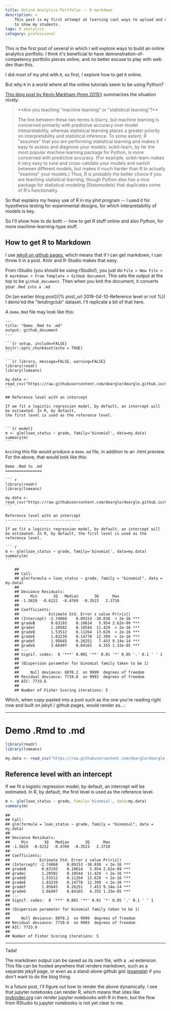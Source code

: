 ```yaml
---
title: Online Analytics Portfolio -- R markdown
description: >
    This post is my first attempt at learning cool ways to upload and displaying an online data analytics portfolio,
    to show my students.
tags: R analytics
category: professional
---
```


This is the first post of several in which I will explore ways to build an online analytics portfolio.
I think it's beneficial to have demonstration-of-competency portfolio pieces online, and
no better excuse to play with web dev than this.

I did most of my phd with `R`, so first, I explore how to get `R` online.

But why `R` in a world where all the online tutorials seem to be using Python?

[This blog post by Kevin Markham (from 2015!)](https://www.dataschool.io/python-or-r-for-data-science/) summarizes the situation nicely:

<blockquote class='blockquote' markdown='1'>
**Are you teaching "machine learning" or "statistical learning"?**

The line between these two terms is blurry, but machine learning is concerned primarily with predictive accuracy over model
interpretability, whereas statistical learning places a greater priority on interpretability and statistical inference.
To some extent, R "assumes" that you are performing statistical learning and makes it easy to assess and diagnose your models.
scikit-learn, by far the most popular machine learning package for Python, is more concerned with predictive accuracy.
(For example, scikit-learn makes it very easy to tune and cross-validate your models and switch between different models,
but makes it much harder than R to actually "examine" your models.) Thus, R is probably the better choice if you are
teaching statistical learning, though Python also has a nice package for statistical modeling (Statsmodels) that
duplicates some of R's functionality.
</blockquote>

So that explains my heavy use of R in my phd program -- I used it for hypothesis testing for experimental designs, for which interpretability of models is key.

So I'll show how to do both -- how to get R stuff online and also Python, for more machine-learning-type stuff.

## How to get R to Markdown

I use [jekyll on github pages](https://help.github.com/en/github/working-with-github-pages/setting-up-a-github-pages-site-with-jekyll), which means that if I can get markdown, I can throw it in a post.
Knitr and R-Studio makes that easy.

From rStudio (you should be using rStudio!), you just do `File > New File > R markdown > From Template > GitHub Document`. This sets the output
at the top to be `github_document`. Then when you knit the document, it converts your `.Rmd into a .md`

On [an earlier blog post]({% post_url 2018-04-10-Reference level or not %}) I demo'ed the "lendingclub" dataset. I'll replicate a bit of that here.

A `demo.Rmd` file may look like this:

    ---
    title: "Demo .Rmd to .md"
    output: github_document
    ---

    ```{r setup, include=FALSE}
    knitr::opts_chunk$set(echo = TRUE)
    ```

    ```{r library, message=FALSE, warning=FALSE}
    library(readr)
    library(lsmeans)

    my.data <- read_csv("https://raw.githubusercontent.com/deargle/deargle.github.io/master/assets/data/LendingClub_2007_2014_Cleaned_Reduced_NoTargetLeak.csv")
    ```

    ## Reference level with an intercept

    If we fit a logistic regression model, by default, an intercept will be estimated. In R, by default,
    the first level is used as the reference level.


    ```{r model}
    m <- glm(loan_status ~ grade, family='binomial', data=my.data)
    summary(m)
    ```

`Knit`ing this file would produce a `demo.md` file, in addition to an .html preview. For the above, that would look like this:

    Demo .Rmd to .md
    ================

    ``` r
    library(readr)
    library(lsmeans)

    my.data <- read_csv("https://raw.githubusercontent.com/deargle/deargle.github.io/master/assets/data/LendingClub_2007_2014_Cleaned_Reduced_NoTargetLeak.csv")
    ```

    Reference level with an intercept
    ---------------------------------

    If we fit a logistic regression model, by default, an intercept will be estimated. In R, by default, the first level is used as the reference level.

    ``` r
    m <- glm(loan_status ~ grade, family='binomial', data=my.data)
    summary(m)
    ```

        ##
        ## Call:
        ## glm(formula = loan_status ~ grade, family = "binomial", data = my.data)
        ##
        ## Deviance Residuals:
        ##     Min       1Q   Median       3Q      Max  
        ## -1.5829  -0.6222  -0.4769  -0.3523   2.3710  
        ##
        ## Coefficients:
        ##             Estimate Std. Error z value Pr(>|z|)    
        ## (Intercept) -2.74868    0.09153 -30.030  < 2e-16 ***
        ## gradeB       0.63193    0.10614   5.954 2.62e-09 ***
        ## gradeC       1.20502    0.10544  11.429  < 2e-16 ***
        ## gradeD       1.53512    0.11264  13.629  < 2e-16 ***
        ## gradeE       1.83239    0.14778  12.399  < 2e-16 ***
        ## gradeF       1.95645    0.26251   7.453 9.14e-14 ***
        ## gradeG       3.66497    0.84165   4.355 1.33e-05 ***
        ## ---
        ## Signif. codes:  0 '***' 0.001 '**' 0.01 '*' 0.05 '.' 0.1 ' ' 1
        ##
        ## (Dispersion parameter for binomial family taken to be 1)
        ##
        ##     Null deviance: 8070.2  on 9999  degrees of freedom
        ## Residual deviance: 7719.6  on 9993  degrees of freedom
        ## AIC: 7733.6
        ##
        ## Number of Fisher Scoring iterations: 5

Which, when copy-pasted into a post such as the one you're reading right now and built on jekyll / github pages, would render as...:

---


Demo .Rmd to .md
================

``` r
library(readr)
library(lsmeans)

my.data <- read_csv("https://raw.githubusercontent.com/deargle/deargle.github.io/master/assets/data/LendingClub_2007_2014_Cleaned_Reduced_NoTargetLeak.csv")
```

Reference level with an intercept
---------------------------------

If we fit a logistic regression model, by default, an intercept will be estimated. In R, by default, the first level is used as the reference level.

``` r
m <- glm(loan_status ~ grade, family='binomial', data=my.data)
summary(m)
```

    ##
    ## Call:
    ## glm(formula = loan_status ~ grade, family = "binomial", data = my.data)
    ##
    ## Deviance Residuals:
    ##     Min       1Q   Median       3Q      Max  
    ## -1.5829  -0.6222  -0.4769  -0.3523   2.3710  
    ##
    ## Coefficients:
    ##             Estimate Std. Error z value Pr(>|z|)    
    ## (Intercept) -2.74868    0.09153 -30.030  < 2e-16 ***
    ## gradeB       0.63193    0.10614   5.954 2.62e-09 ***
    ## gradeC       1.20502    0.10544  11.429  < 2e-16 ***
    ## gradeD       1.53512    0.11264  13.629  < 2e-16 ***
    ## gradeE       1.83239    0.14778  12.399  < 2e-16 ***
    ## gradeF       1.95645    0.26251   7.453 9.14e-14 ***
    ## gradeG       3.66497    0.84165   4.355 1.33e-05 ***
    ## ---
    ## Signif. codes:  0 '***' 0.001 '**' 0.01 '*' 0.05 '.' 0.1 ' ' 1
    ##
    ## (Dispersion parameter for binomial family taken to be 1)
    ##
    ##     Null deviance: 8070.2  on 9999  degrees of freedom
    ## Residual deviance: 7719.6  on 9993  degrees of freedom
    ## AIC: 7733.6
    ##
    ## Number of Fisher Scoring iterations: 5

---

Tada!

The markdown output can be saved as its own file, with a `.md` extension. This file can be hosted anywhere that renders markdown,
such as a separate jekyll page, or even as a stand-alone github gist ([example](https://gist.github.com/deargle/ed95ed22574d4985d4339f6aebe5969d))
if you don't want to do the blog thing.

In a future post, I'll figure out how to render the above dynamically. I see that jupyter notebooks can render R,
which means that sites like [mybinder.org](https://mybinder.org) can render jupyter notebooks with R in them, but the flow from RStudio to
jupyter notebooks is not yet clear to me.
